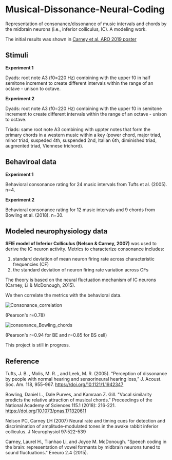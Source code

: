 # Musical-Dissonance-Neural-Coding

Representation of consonance/dissonance of music intervals and chords by the midbrain neurons (i.e., inferior colliculus, IC). A modeling work. 

The initial results was shown in [Carney et al. ARO 2019 poster](https://github.com/TongShan4869/Musical-Dissonance-Neural-Coding/blob/main/ARO_2019_Carney_pitch_Final.pdf)



## Stimuli

**Experiment 1**

Dyads: root note A3 (f0=220 Hz) combining with the upper f0 in half semitone increment to create different intervals within the range of an octave - unison to octave.

**Experiment 2**

Dyads: root note A3 (f0=220 Hz) combining with the upper f0 in semitone increment to create different intervals within the range of an octave - unison to octave.

Triads: same root note A3 combining with uppter notes that form the primary chords in a western music within a key (power chord, major triad, minor triad, suspeded 4th, suspended 2nd, Italian 6th, diminished triad, augmented triad, Viennese trichord).

## Behaviroal data

**Experiment 1**

Behavioral consonance rating for 24 music intervals from Tufts et al. (2005). n=4.

**Experiment 2**

Behavioral consonance rating for 12 music intervals and 9 chords from Bowling et al. (2018). n=30.

## Modeled neurophysiology data

**SFIE model of Inferior Colliculus (Nelson & Carney, 2007)** was used to derive the IC neuron activity. Metrics to characterize consonance includes: 

1) standard deviation of mean neuron firing rate across characteristic frequencies (CF)
2) the standard deviation of neuron firing rate variation across CFs

The theory is based on the neural fluctuation mechanism of IC neurons (Carney, Li & McDonough, 2015). 

We then correlate the metrics with the behavioral data. 

![Consonance_correlation](https://github.com/TongShan4869/Musical-Dissonance-Neural-Coding/assets/51421789/9eef3770-c02c-462c-90e1-bb07d15127c0)

(Pearson's r=0.78)

![consonance_Bowling_chords](https://github.com/TongShan4869/Musical-Dissonance-Neural-Coding/assets/51421789/e01890a4-6eae-46f4-8520-5c3234991733)

(Pearson's r=0.94 for BE and r=0.85 for BS cell)

This project is still in progress. 

## Reference

Tufts, J. B. , Molis, M. R. , and Leek, M. R. (2005). “Perception of dissonance by people with normal hearing and sensorineural hearing loss,” J. Acoust. Soc. Am. 118, 955–967. https://doi.org/10.1121/1.1942347

Bowling, Daniel L., Dale Purves, and Kamraan Z. Gill. "Vocal similarity predicts the relative attraction of musical chords." Proceedings of the National Academy of Sciences 115.1 (2018): 216-221. 
https://doi.org/10.1073/pnas.171320611

Nelson PC, Carney LH (2007) Neural rate and timing cues for detection and discrimination of amplitude-modulated tones in the awake rabbit inferior colliculus. J Neurophysiol 97:522-539

Carney, Laurel H., Tianhao Li, and Joyce M. McDonough. "Speech coding in the brain: representation of vowel formants by midbrain neurons tuned to sound fluctuations." Eneuro 2.4 (2015).


